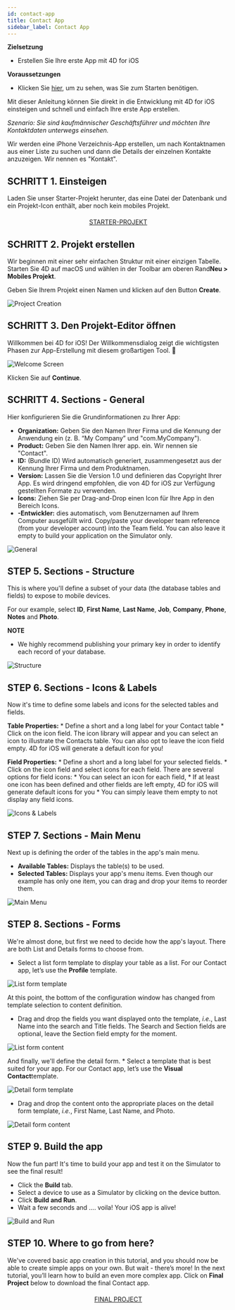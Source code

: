 ```yaml
---
id: contact-app
title: Contact App
sidebar_label: Contact App
---
```

<div class = "objectives"> 

**Zielsetzung**

* Erstellen Sie Ihre erste App mit 4D for iOS</div> <div class = "prerequisites"> 

**Voraussetzungen**

* Klicken Sie [hier](prerequisites.html), um zu sehen, was Sie zum Starten benötigen.</div> 

Mit dieser Anleitung können Sie direkt in die Entwicklung mit 4D for iOS einsteigen und schnell und einfach Ihre erste App erstellen.

*Szenario: Sie sind kaufmännischer Geschäftsführer und möchten Ihre Kontaktdaten unterwegs einsehen.*

Wir werden eine iPhone Verzeichnis-App erstellen, um nach Kontaktnamen aus einer Liste zu suchen und dann die Details der einzelnen Kontakte anzuzeigen. Wir nennen es "Kontakt".

## SCHRITT 1. Einsteigen

Laden Sie unser Starter-Projekt herunter, das eine Datei der Datenbank und ein Projekt-Icon enthält, aber noch kein mobiles Projekt.

<div style="text-align: center; margin-top: 20px">
  <p>
    

<a class="button"
href="../assets/contact-app/ContactStarter.zip">STARTER-PROJEKT</a>

  </p>
</div>

## SCHRITT 2. Projekt erstellen

Wir beginnen mit einer sehr einfachen Struktur mit einer einzigen Tabelle. Starten Sie 4D auf macOS und wählen in der Toolbar am oberen Rand**Neu > Mobiles Projekt**.

Geben Sie Ihrem Projekt einen Namen und klicken auf den Button **Create**.

![Project Creation](assets/contact-app/Project-creation-4D-for-iOS.png)

## SCHRITT 3. Den Projekt-Editor öffnen

Willkommen bei 4D for iOS! Der Willkommensdialog zeigt die wichtigsten Phasen zur App-Erstellung mit diesem großartigen Tool. 🙂

![Welcome Screen](assets/contact-app/Welcome-Screen-4D-for-iOS.png)

Klicken Sie auf **Continue**.

## SCHRITT 4. Sections - General

Hier konfigurieren Sie die Grundinformationen zu Ihrer App:

* **Organization:** Geben Sie den Namen Ihrer Firma und die Kennung der Anwendung ein (z. B. “My Company” und "com.MyCompany").
* **Product:** Geben Sie den Namen Ihrer app. ein. Wir nennen sie "Contact".
* **ID:** (Bundle ID) Wird automatisch generiert, zusammengesetzt aus der Kennung Ihrer Firma und dem Produktnamen.
* **Version:** Lassen Sie die Version 1.0 und definieren das Copyright Ihrer App. Es wird dringend empfohlen, die von 4D for iOS zur Verfügung gestellten Formate zu verwenden.
* **Icons:** Ziehen Sie per Drag-and-Drop einen Icon für Ihre App in den Bereich Icons.
* **-Entwickler:** dies automatisch, vom Benutzernamen auf Ihrem Computer ausgefüllt wird. Copy/paste your developer team reference (from your developer account) into the Team field. You can also leave it empty to build your application on the Simulator only.

![General](assets/contact-app/Contact-app-general-section-4D-for-iOS.png)

## STEP 5. Sections - Structure

This is where you'll define a subset of your data (the database tables and fields) to expose to mobile devices.

For our example, select **ID**, **First Name**, **Last Name**, **Job**, **Company**, **Phone**, **Notes** and **Photo**.<div class = "tips"> 

**NOTE**

* We highly recommend publishing your primary key in order to identify each record of your database.</div> 

![Structure](assets/contact-app/Contact-app-structure-section-4D-for-iOS.png)

## STEP 6. Sections - Icons & Labels

Now it's time to define some labels and icons for the selected tables and fields.

**Table Properties:** * Define a short and a long label for your Contact table * Click on the icon field. The icon library will appear and you can select an icon to illustrate the Contacts table. You can also opt to leave the icon field empty. 4D for iOS will generate a default icon for you!

**Field Properties:** * Define a short and a long label for your selected fields. * Click on the icon field and select icons for each field. There are several options for field icons: * You can select an icon for each field, * If at least one icon has been defined and other fields are left empty, 4D for iOS will generate default icons for you * You can simply leave them empty to not display any field icons.

![Icons & Labels](assets/contact-app/Contact-app-icons-labels-section-4D-for-iOS.png)

## STEP 7. Sections - Main Menu

Next up is defining the order of the tables in the app's main menu.

* **Available Tables:** Displays the table(s) to be used.
* **Selected Tables:** Displays your app's menu items. Even though our example has only one item, you can drag and drop your items to reorder them.

![Main Menu](assets/contact-app/Contact-app-main-menu-section-4D-for-iOS.png)

## STEP 8. Sections - Forms

We're almost done, but first we need to decide how the app's layout. There are both List and Details forms to choose from.

* Select a list form template to display your table as a list. For our Contact app, let’s use the **Profile** template.

![List form template](assets/contact-app/ListformTemplate-form-section-4D-for-iOS.png)

At this point, the bottom of the configuration window has changed from template selection to content definition.

* Drag and drop the fields you want displayed onto the template, *i.e.*, Last Name into the search and Title fields. The Search and Section fields are optional, leave the Section field empty for the moment.

![List form content](assets/contact-app/ListformContent-form-section-4D-for-iOS.png)

And finally, we'll define the detail form. * Select a template that is best suited for your app. For our Contact app, let’s use the **Visual Contact**template.

![Detail form template](assets/contact-app/DetailformTemplate-form-section-4D-for-iOS.png)

* Drag and drop the content onto the appropriate places on the detail form template, *i.e.*, First Name, Last Name, and Photo.

![Detail form content](assets/contact-app/DetailformContent-form-section-4D-for-iOS.png)

## STEP 9. Build the app

Now the fun part! It's time to build your app and test it on the Simulator to see the final result!

* Click the **Build** tab.
* Select a device to use as a Simulator by clicking on the device button.
* Click **Build and Run**.
* Wait a few seconds and …. voila! Your iOS app is alive!

![Build and Run](assets/contact-app/Build-the-app-simulator.png)

## STEP 10. Where to go from here?

We've covered basic app creation in this tutorial, and you should now be able to create simple apps on your own. But wait - there’s more! In the next tutorial, you’ll learn how to build an even more complex app. Click on **Final Project** below to download the final Contact app.

<div style="text-align: center; margin-top: 20px">
  <p>
    

<a class="button"
href="../assets/contact-app/ContactFinal.zip">FINAL PROJECT</a>

  </p>
</div>